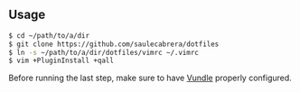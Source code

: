 ## Usage
```bash
$ cd ~/path/to/a/dir
$ git clone https://github.com/saulecabrera/dotfiles 
$ ln -s ~/path/to/a/dir/dotfiles/vimrc ~/.vimrc
$ vim +PluginInstall +qall
```
Before running the last step, make sure to have [Vundle](https://github.com/VundleVim/Vundle.vim) properly configured.
